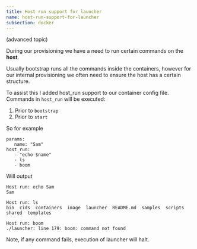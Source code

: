 ```yaml
---
title: Host run support for launcher
name: host-run-support-for-launcher
subsection: docker
---
```


(advanced topic)

During our provisioning we have a need to run certain commands on the **host**.

Usually bootstrap runs all the commands inside the containers, however for our internal provisioning we often need to ensure the host has a certain structure.

To assist this I added host_run support to our container config file. Commands in `host_run` will be executed:

1. Prior to `bootstrap`
2. Prior to `start`

So for example

```
params:
   name: "Sam"
host_run:
   - "echo $name"
   - ls
   - boom
```

Will output


    Host run: echo Sam
    Sam

    Host run: ls
    bin  cids  containers  image  launcher	README.md  samples  scripts  shared  templates

    Host run: boom
    ./launcher: line 179: boom: command not found

Note, if any command fails, execution of launcher will halt.
